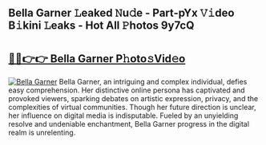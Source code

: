 ## Bella Garner 𝙻eaked 𝙽u𝚍e - Part-pYx 𝚅𝚒deo B𝚒kini 𝙻eaks - Hot All 𝙿hotos 9y7cQ

# <h2><a href="http://ld3el6.urlbe.top/?page=Bella+Garner">🔗🔗👉👉 Bella Garner P𝚑oto𝚜Vid𝚎o</a></h2>

[![Bella Garner](https://i.imgur.com/eBuTRDB.gif)](http://ld3el6.urlbe.top/?page=Bella+Garner)
Bella Garner, an intriguing and complex individual, defies easy comprehension. Her distinctive online persona has captivated and provoked viewers, sparking debates on artistic expression, privacy, and the complexities of virtual communities. Though her future direction is unclear, her influence on digital media is indisputable. Fueled by an unyielding resolve and undeniable enchantment, Bella Garner progress in the digital realm is unrelenting.
